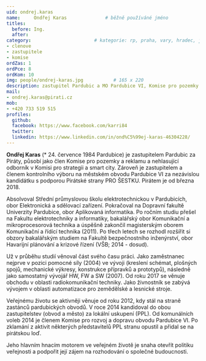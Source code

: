```yaml
---
uid: ondrej.karas
name:     Ondřej Karas      		# běžně používáné jméno
titles:
  before: Ing.
  after:
category:                 		# kategorie: rp, praha, vary, hradec, jmk, senat
- clenove
- zastupitele
- komise
ordZas: 1
ordPce: 8
ordKom: 10
img: people/ondrej-karas.jpg           # 165 x 220
description: zastupitel Pardubic a MO Pardubice VI, Komise pro pozemky a reklamu # kratký popis, max 160 znaků
mail:
- ondrej.karas@pirati.cz
mob:
- +420 733 519 515
profiles:
  github:
  facebook: https://www.facebook.com/karri84
  twitter:
  linkedin: https://www.linkedin.com/in/ond%C5%99ej-karas-46304228/
---
```

**Ondřej Karas** (* 24. července 1984 Pardubice) je zastupitelem Pardubic za Piráty, působí jako člen Komise pro pozemky a reklamu a nehlasující odborník v Komisi pro strategii a smart city. Zároveň je zastupitelem a členem kontrolního výboru na městském obvodu Pardubice VI za nezávislou kandidátku s podporou Pirátské strany PRO ŠESTKU. Pirátem je od března 2018.

Absolvoval Střední průmyslovou školu elektrotechnickou v Pardubicích, obor Elektronická a sdělovací zařízení. Pokračoval na Dopravní fakultě Univerzity Pardubice, obor Aplikovaná informatika. Po ročním studiu přešel na Fakultu elektrotechniky a informatiky, bakalářský obor Komunikační a mikroprocesorová technika a úspěšně zakončil magisterským oborem Komunikační a řídící technika (2011). Po třech letech se rozhodl rozšířit si obzory bakalářským studiem na Fakultě bezpečnostního inženýrství, obor Havarijní plánování a krizové řízení (VŠB; 2014 - dosud).

Už v průběhu studií věnoval část svého času práci. Jako zaměstnanec nejprve v pozici pomocné síly (2004) ve vývoji (kreslení schémat, plošných spojů, mechanické výkresy, konstrukce přípravků a prototypů), následně jako samostatný vývojář HW, FW a SW (2007). Od roku 2017 se věnuje obchodu v oblasti radiokomunikační techniky. Jako živnostník se zabývá vývojem v oblasti automatizace pro zemědělské a lesnické stroje.

Veřejnému životu se aktivněji věnuje od roku 2012, kdy stál na straně zastánců pardubických obvodů. V roce 2014 kandidoval do obou zastupitelstev (obvod a město) za lokální uskupení (PPL). Od komunálních voleb 2014 je členem Komise pro rozvoj a dopravu obvodu Pardubice VI. Po zklamání z aktivit některých představitelů PPL stranu opustil a přidal se na pirátskou loď.

Jeho hlavním hnacím motorem ve veřejném životě je snaha otevřít politiku veřejnosti a podpořit její zájem na rozhodování o společné budoucnosti.
